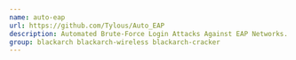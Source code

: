 ```yaml
---
name: auto-eap
url: https://github.com/Tylous/Auto_EAP
description: Automated Brute-Force Login Attacks Against EAP Networks.
group: blackarch blackarch-wireless blackarch-cracker
---
```

